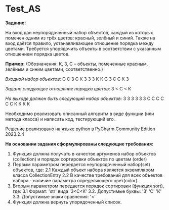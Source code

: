 # Test_AS
**Задание:** 

На вход дан неупорядоченный набор объектов, каждый из которых помечен одним из трёх
цветов: красный, зелёный и синий. Также на вход даётся правило, устанавливающее отношение
порядка между цветами. Требуется упорядочить объекты в соответствии с указанным
отношением порядка цветов.

**Пример:**
(Обозначения: К, З, С – объекты, помеченные красным, зелёным и синим цветами,
соответственно.)

*Входной набор объектов:*
С С З С К З З З К К С З С С К З

*Задано следующее отношение порядка цветов:*
З < С < К

*На выходе должен быть следующий набор объектов:*
З З З З З З С С С С С С К К К К

Необходимо реализовать описанный алгоритм в виде функции (или метода класса) и написать
код, тестирующий его.

Решение реализовано на языке python в PyCharm Community Edition 2023.2.4

**На основании задания сформулированы следующие требования:**

1. Функция должна получать в качестве аргуменов набор объектов (сollection) и порядок сортировки объектов по цветам (order)
2. Первым параметром передается неупорядоченный набор(set) объектов, где:
   2.1 Каждый объект набора является экземпляром класса CollectionEntry
   2.2 В качестве требований для всех объектов набора - наличие параметра определяющего цвет(color).
3. Вторым параметром передается порядок сортировки (функция sort), где:
   3.1 Формат: 'str' вида 'З<С<К'
   3.2. Допустимые буквы: 'З' 'С' 'К'
   3.3. Допустимые знаки сравнения: '<'
4. Функция должна вернуть упорядоченный список.

   

    
